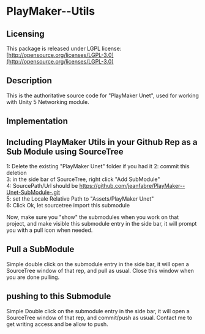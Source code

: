 PlayMaker--Utils
================

## Licensing
This package is released under LGPL license: [http://opensource.org/licenses/LGPL-3.0](http://opensource.org/licenses/LGPL-3.0)


## Description
This is the authoritative source code for "PlayMaker Unet", used for working with Unity 5 Networking module.

## Implementation
<!--Todo-->

## Including PlayMaker Utils in your Github Rep as a Sub Module using SourceTree
1: Delete the existing "PlayMaker Unet" folder if you had it
2: commit this deletion  
3: in the side bar of SourceTree, right click "Add SubModule"  
4: SourcePath/Url should be https://github.com/jeanfabre/PlayMaker--Unet-SubModule-.git  
5: set the Locale Relative Path to "Assets/PlayMaker Unet"  
6: Click Ok, let sourcetree import this submodule  

Now, make sure you "show" the submodules when you work on that project, and make visible this submodule entry in the side bar, it will prompt you with a pull icon when needed.

## Pull a SubModule
Simple double click on the submodule entry in the side bar, it will open a SourceTree window of that rep, and pull as usual. Close this window when you are done pulling.

## pushing to this Submodule
Simple Double click on the submodule entry in the side bar, it will open a SourceTree window of that rep, and commit/push as usual. Contact me to get writing access and be allow to push.

